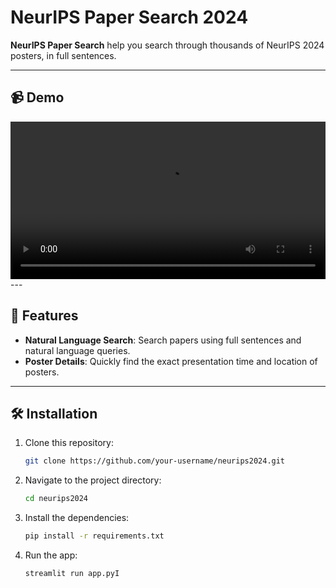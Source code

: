 # NeurIPS Paper Search 2024

**NeurIPS Paper Search** help you search through thousands of NeurIPS 2024 posters, in full sentences.

---

## 📹 Demo
<video width="100%" controls>
  <source src="assets/demo.mp4" type="video/mp4">
  Your browser does not support the video tag.  
  <a href="assets/demo.mp4">Download the video</a> to watch it locally.
</video>
---

## 🚀 Features

- **Natural Language Search**: Search papers using full sentences and natural language queries.
- **Poster Details**: Quickly find the exact presentation time and location of posters.


---

## 🛠 Installation

1. Clone this repository:
   ```bash
   git clone https://github.com/your-username/neurips2024.git

2. Navigate to the project directory:
   ```bash
   cd neurips2024

3. Install the dependencies:
   ```bash
   pip install -r requirements.txt

4. Run the app:
   ```bash
   streamlit run app.pyI 
